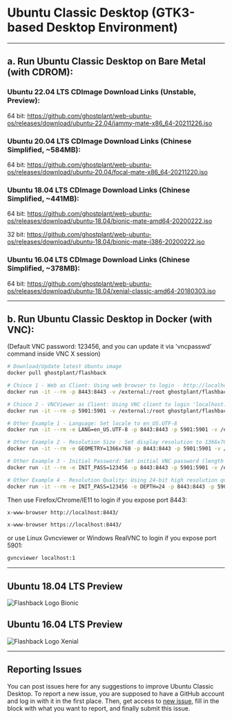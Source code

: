 # Ubuntu Classic Desktop (GTK3-based Desktop Environment)

------------------------------------------

## a. Run Ubuntu Classic Desktop on Bare Metal (with CDROM):

### Ubuntu 22.04 LTS CDImage Download Links (Unstable, Preview):

64 bit: https://github.com/ghostplant/web-ubuntu-os/releases/download/ubuntu-22.04/jammy-mate-x86_64-20211226.iso

### Ubuntu 20.04 LTS CDImage Download Links (Chinese Simplified, ~584MB):

64 bit: https://github.com/ghostplant/web-ubuntu-os/releases/download/ubuntu-20.04/focal-mate-x86_64-20211220.iso

### Ubuntu 18.04 LTS CDImage Download Links (Chinese Simplified, ~441MB):

64 bit: https://github.com/ghostplant/web-ubuntu-os/releases/download/ubuntu-18.04/bionic-mate-amd64-20200222.iso

32 bit: https://github.com/ghostplant/web-ubuntu-os/releases/download/ubuntu-18.04/bionic-mate-i386-20200222.iso

### Ubuntu 16.04 LTS CDImage Download Links (Chinese Simplified, ~378MB):

64 bit: https://github.com/ghostplant/web-ubuntu-os/releases/download/ubuntu-18.04/xenial-classic-amd64-20180303.iso

------------------------------------------

## b. Run Ubuntu Classic Desktop in Docker (with VNC):
(Default VNC password: 123456, and you can update it via 'vncpasswd' command inside VNC X session)

```sh
# Download/Update latest Ubuntu image
docker pull ghostplant/flashback

# Chioce 1 - Web as Client: Using web browser to login - http://localhost:8443/
docker run -it --rm -p 8443:8443 -v /external:/root ghostplant/flashback

# Chioce 2 - VNCViewer as Client: Using VNC client to login 'localhost:1'
docker run -it --rm -p 5901:5901 -v /external:/root ghostplant/flashback

# Other Example 1 - Language: Set locale to en_US.UTF-8
docker run -it --rm -e LANG=en_US.UTF-8 -p 8443:8443 -p 5901:5901 -v /external:/root ghostplant/flashback

# Other Example 2 - Resolution Size : Set display resolution to 1366x768
docker run -it --rm -e GEOMETRY=1366x768 -p 8443:8443 -p 5901:5901 -v /external:/root ghostplant/flashback

# Other Example 3 - Initial Password: Set initial VNC password (length of password must be between 6 to 8).
docker run -it --rm -e INIT_PASS=123456 -p 8443:8443 -p 5901:5901 -v /external:/root ghostplant/flashback

# Other Example 4 - Resolution Quality: Using 24-bit high resolution quality (Only recommended in high-bandwidth network)
docker run -it --rm -e INIT_PASS=123456 -e DEPTH=24 -p 8443:8443 -p 5901:5901 -v /external:/root ghostplant/flashback
```

Then use Firefox/Chrome/IE11 to login if you expose port 8443:

```sh
x-www-browser http://localhost:8443/

x-www-browser https://localhost:8443/
```

or use Linux Gvncviewer or Windows RealVNC to login if you expose port 5901:

```sh
gvncviewer localhost:1
```
------------------------------------------

## Ubuntu 18.04 LTS Preview

![Flashback Logo Bionic](img-flashback-bionic.png "Desktop")

## Ubuntu 16.04 LTS Preview

![Flashback Logo Xenial](img-flashback-xenial.png "Desktop")

------------------------------------------

## Reporting Issues

You can post issues here for any suggestions to improve Ubuntu Classic Desktop. To report a new issue, you are supposed to have a GitHub account and log in with it in the first place. Then, get access to [new issue](https://github.com/ghostplant/ubuntu-classic/issues/new), fill in the block with what you want to report, and finally submit this issue.
